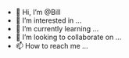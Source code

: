 - 👋 Hi, I’m @Bill
- 👀 I’m interested in ...
- 🌱 I’m currently learning ...
- 💞️ I’m looking to collaborate on ...
- 📫 How to reach me ...

<!---
WillamII/WillamII is a ✨ special ✨ repository because its `README.md` (this file) appears on your GitHub profile.
You can click the Preview link to take a look at your changes.
--->
